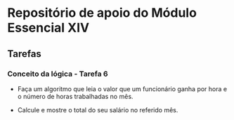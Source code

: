 # Repositório de apoio do Módulo Essencial XIV

## Tarefas

### Conceito da lógica - Tarefa 6

- Faça um algoritmo que leia o valor que um funcionário ganha por hora e o número de horas trabalhadas no mês.

- Calcule e mostre o total do seu salário no referido mês.
